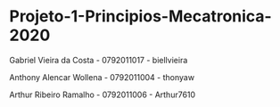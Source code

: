 # Projeto-1-Principios-Mecatronica-2020
Gabriel Vieira da Costa - 0792011017 - biellvieira</p>
<p>Anthony Alencar Wollena - 0792011004 - thonyaw</p>
<p>Arthur Ribeiro Ramalho - 0792011006 - Arthur7610
